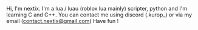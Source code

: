 Hi, I'm nextix. I'm a lua / luau (roblox lua mainly) scripter, python and I'm learning C and C++.
You can contact me using discord (.kurop_) or via my email (contact.nextix@gmail.com)
Have fun !
